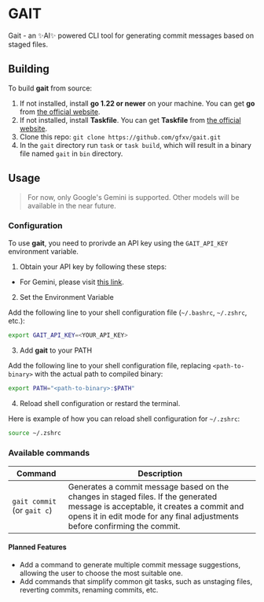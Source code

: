 # GAIT
Gait - an ✨AI✨ powered CLI tool for generating commit messages based on staged files.

## Building
To build **gait** from source:

1) If not installed, install **go 1.22 or newer** on your machine. You can get **go** from [the official website](https://go.dev/doc/install).
2) If not installed, install **Taskfile**. You can get **Taskfile** from [the official website](https://taskfile.dev/installation/).
3) Clone this repo: `git clone https://github.com/gfxv/gait.git`
4) In the `gait` directory run `task` or `task build`, which will result in a binary file named `gait` in `bin` directory.

## Usage
> For now, only Google's Gemini is supported. Other models will be available in the near future.

### Configuration
To use **gait**, you need to prorivde an API key using the `GAIT_API_KEY` environment variable.

1. Obtain your API key by following these steps:
- For Gemini, please visit [this link](https://aistudio.google.com/app/apikey).

2. Set the Environment Variable

Add the following line to your shell configuration file (`~/.bashrc`, `~/.zshrc`, etc.):
```sh
export GAIT_API_KEY=<YOUR_API_KEY>
```

3. Add **gait** to your PATH

Add the following line to your shell configuration file, replacing `<path-to-binary>` with the actual path to compiled binary:
```sh
export PATH="<path-to-binary>:$PATH"
```

4. Reload shell configuration or restard the terminal.

Here is example of how you can reload shell configuration for `~/.zshrc`:
```sh
source ~/.zshrc
```

### Available commands

| Command | Description |
| ------- | ----------- |
| `gait commit` (or `gait c`) | Generates a commit message based on the changes in staged files. If the generated message is acceptable, it creates a commit and opens it in edit mode for any final adjustments before confirming the commit. |

#### Planned Features
- Add a command to generate multiple commit message suggestions, allowing the user to choose the most suitable one.
- Add commands that simplify common git tasks, such as unstaging files, reverting commits, renaming commits, etc.

